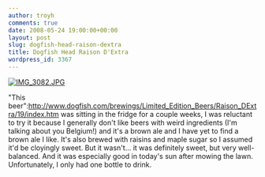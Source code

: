 ```yaml
---
author: troyh
comments: true
date: 2008-05-24 19:00:00+00:00
layout: post
slug: dogfish-head-raison-dextra
title: Dogfish Head Raison D'Extra
wordpress_id: 3367
---
```


[![IMG_3082.JPG](http://farm3.static.flickr.com/2048/2524090407_71a7c1629d.jpg)](http://www.flickr.com/photos/troyh/2524090407/)

"This beer":http://www.dogfish.com/brewings/Limited_Edition_Beers/Raison_DExtra/19/index.htm was sitting in the fridge for a couple weeks, I was reluctant to try it because I generally don't like beers with weird ingredients (I'm talking about you Belgium!) and it's a brown ale and I have yet to find a brown ale I like. It's also brewed with raisins and maple sugar so I assumed it'd be cloyingly sweet. But it wasn't... it was definitely sweet, but very well-balanced. And it was especially good in today's sun after mowing the lawn. Unfortunately, I only had one bottle to drink.

